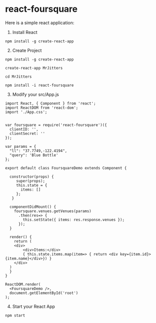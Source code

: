 # react-foursquare

Here is a simple react application:

1. Install React

`npm install -g create-react-app`

2. Create Project

`npm install -g create-react-app`

`create-react-app MrJitters`

`cd MrJitters`

`npm install -i react-foursquare`

3. Modify your src/App.js

```
import React, { Component } from 'react';
import ReactDOM from 'react-dom';
import './App.css';


var foursquare = require('react-foursquare')({
  clientID: '',
  clientSecret: ''  
});

var params = {
  "ll": "37.7749,-122.4194",
  "query": 'Blue Bottle'
};

export default class FoursquareDemo extends Component {

  constructor(props) {
     super(props);
     this.state = {
       items: []
     };
   }

  componentDidMount() {    
    foursquare.venues.getVenues(params)
      .then(res=> {
        this.setState({ items: res.response.venues });
      });
  }

  render() {
    return (
    <div>
        <div>Items:</div>
        { this.state.items.map(item=> { return <div key={item.id}>{item.name}</div>}) }
    </div>
  )
  }
}

ReactDOM.render(
  <FoursquareDemo />,
  document.getElementById('root')
);

```

4. Start your React App

`npm start`
